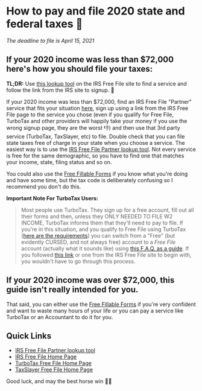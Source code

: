 # **How to pay and file 2020 state and federal taxes** 🦖
*The deadline to file is April 15, 2021*

## **If your 2020 income was less than $72,000** here's how you should file your taxes:
**TL;DR:** Use [this lookup tool](https://apps.irs.gov/app/freeFile/filing-status) on the IRS Free File site to find a service and follow the link from the IRS site to signup. 🚀

If your 2020 income was less than $72,000, find an IRS Free File "Partner" service that fits your situation [here](https://apps.irs.gov/app/freeFile/), sign up using a link from the IRS Free File page to the service you chose (even if you qualify for Free File, TurboTax and other providers will happily take your money if you use the wrong signup page, they are the worst 👎) and then use that 3rd party service (TurboTax, TaxSlayer, etc) to file. Double check that you can file state taxes free of charge in your state when you choose a service. The easiest way is to use the [IRS Free File Partner lookup tool](https://apps.irs.gov/app/freeFile/filing-status). Not every service is free for the same demographic, so you have to find one that matches your income, state, filing status and so on.

You could also use the [Free Fillable Forms](https://www.irs.gov/e-file-providers/free-file-fillable-forms) if you know what you're doing and have some time, but the tax code is deliberately confusing so I recommend you don't do this.

**Important Note For TurboTax Users:** 
>Most people use TurboTax. They sign up for a free account, fill out all their forms and then, unless they ONLY NEEDED TO FILE W2 INCOME, TurboTax informs them that they'll need to pay to file. If you're in this situation, and you qualify to Free File using TurboTax ([here are the requirements](https://freefile.intuit.com/)) you can switch from a "Free" (but evidently CURSED, and not always free) account to a *Free File* account (actually what it sounds like) using [this F.A.Q. as a guide](https://ttlc.intuit.com/community/downgrading/help/how-do-i-switch-to-turbotax-free-file-program/00/26264). If you followed [this link](https://freefile.intuit.com/) or one from the IRS Free File site to begin with, you wouldn't have to go through this process.

## **If your 2020 income was over $72,000**, this guide isn't really intended for you. 
That said, you can either use the [Free Fillable Forms](https://www.irs.gov/e-file-providers/free-file-fillable-forms) if you're very confident and want to waste many hours of your life or you can pay a service like TurboTax or an Accountant to do it for you. 

## Quick Links
- [IRS Free File Partner lookup tool](https://apps.irs.gov/app/freeFile/filing-status)
- [IRS Free File Home Page](https://www.irs.gov/filing/free-file-do-your-federal-taxes-for-free)
- [TurboTax Free File Home Page](https://freefile.intuit.com)
- [TaxSlayer Free File Home Page](https://www.taxslayer.com/americanpledge/?source=TSUSATY2020)


Good luck, and may the best horse win 🤦🐋

